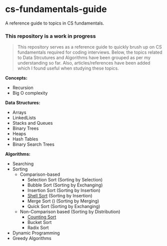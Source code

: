 # cs-fundamentals-guide
A reference guide to topics in CS fundamentals.

### This repository is a work in progress

> This repository serves as a reference guide to quickly brush up on CS fundamentals required for coding interviews. Below, the topics related to Data Strcutures and Algorithms have been grouped as per my understanding so far. Also, articles/references have been added which I found useful when studying these topics.

**Concepts:**
- Recursion
- Big O complexity

**Data Structures:**
- Arrays
- LinkedLists
- Stacks and Queues
- Binary Trees
- Heaps
- Hash Tables
- Binary Search Trees

**Algorithms:**
- Searching
- Sorting
  - Comparison-based
    - Selection Sort (Sorting by Selection)
    - Bubble Sort (Sorting by Exchanging)
    - Insertion Sort (Sorting by Insertion)
    - [Shell Sort](src/algorithms/sorting/shellsort/README.md) (Sorting by Insertion)
    - Merge Sort () (Sorting by Merging)
    - Quick Sort (Sorting by Exchanging)
  - Non-Comparison based (Sorting by Distribution)
    - [Counting Sort](src/algorithms/sorting/countingsort/README.md)
    - Bucket Sort
    - Radix Sort
- Dynamic Programming
- Greedy Algorithms

